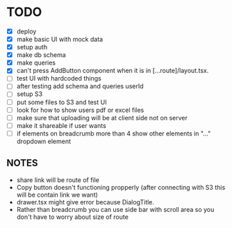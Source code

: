 # TODO

- [x] deploy
- [x] make basic UI with mock data
- [x] setup auth
- [x] make db schema
- [x] make queries
- [x] can't press AddButton component when it is in [...route]/layout.tsx.
- [ ] test UI with hardcoded things
- [ ] after testing add schema and queries userId
- [ ] setup S3
- [ ] put some files to S3 and test UI
- [ ] look for how to show users pdf or excel files
- [ ] make sure that uploading will be at client side not on server
- [ ] make it shareable if user wants
- [ ] if elements on breadcrumb more than 4 show other elements in "..." dropdown element

## NOTES


- share link will be route of file
- Copy button doesn't functioning propperly (after connecting with S3 this will be contain link we want)
- drawer.tsx might give error because DialogTitle.
- Rather than breadcrumb you can use side bar with scroll area so you don't have to worry about size of route